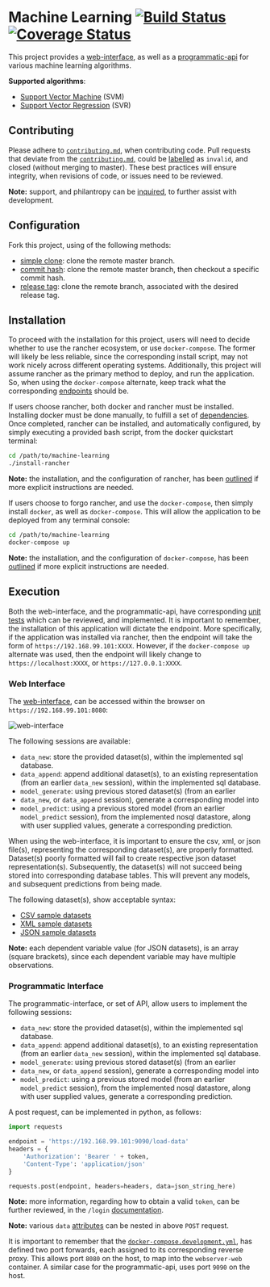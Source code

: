 # Machine Learning [![Build Status](https://travis-ci.org/jeff1evesque/machine-learning.svg?branch=master)](https://travis-ci.org/jeff1evesque/machine-learning) [![Coverage Status](https://coveralls.io/repos/github/jeff1evesque/machine-learning/badge.svg?branch=master)](https://coveralls.io/github/jeff1evesque/machine-learning?branch=master)

This project provides a [web-interface](https://github.com/jeff1evesque/machine-learning/blob/master/README.md#web-interface),
 as well as a [programmatic-api](https://github.com/jeff1evesque/machine-learning/blob/master/README.md#programmatic-interface)
 for various machine learning algorithms.

**Supported algorithms**:

- [Support Vector Machine](https://en.wikipedia.org/wiki/Support_vector_machine) (SVM)
- [Support Vector Regression](https://en.wikipedia.org/wiki/Support_vector_machine#Regression) (SVR)

## Contributing

Please adhere to [`contributing.md`](https://github.com/jeff1evesque/machine-learning/blob/master/contributing.md),
 when contributing code. Pull requests that deviate from the
 [`contributing.md`](https://github.com/jeff1evesque/machine-learning/blob/master/contributing.md),
 could be [labelled](https://github.com/jeff1evesque/machine-learning/labels)
 as `invalid`, and closed (without merging to master). These best practices
 will ensure integrity, when revisions of code, or issues need to be reviewed.

**Note:** support, and philantropy can be [inquired](https://jeff1evesque.github.io/machine-learning.docs/latest/html/contribution/support),
 to further assist with development.

## Configuration

Fork this project, using of the following methods:

- [simple clone](https://jeff1evesque.github.io/machine-learning.docs/latest/html/configuration/setup-clone#simple-clone):
 clone the remote master branch.
- [commit hash](https://jeff1evesque.github.io/machine-learning.docs/latest/html/configuration/setup-clone#commit-hash):
 clone the remote master branch, then checkout a specific commit hash.
- [release tag](https://jeff1evesque.github.io/machine-learning.docs/latest/html/configuration/setup-clone#release-tag):
 clone the remote branch, associated with the desired release tag.

## Installation

To proceed with the installation for this project, users will need to decide
whether to use the rancher ecosystem, or use `docker-compose`. The former will
likely be less reliable, since the corresponding install script, may not work
nicely across different operating systems. Additionally, this project will
assume rancher as the primary method to deploy, and run the application. So,
when using the `docker-compose` alternate, keep track what the corresponding
[endpoints](https://github.com/jeff1evesque/machine-learning/blob/master/README.md#execution)
should be.

If users choose rancher, both docker and rancher must be installed.
Installing docker must be done manually, to fulfill a set of [dependencies](https://jeff1evesque.github.io/machine-learning.docs/latest/html/installation/dependencies).
Once completed, rancher can be installed, and automatically configured, by simply
executing a provided bash script, from the docker quickstart terminal:

```bash
cd /path/to/machine-learning
./install-rancher
```

**Note:** the installation, and the configuration of rancher, has been [outlined](https://jeff1evesque.github.io/machine-learning.docs/latest/html/installation/rancher)
if more explicit instructions are needed.

If users choose to forgo rancher, and use the `docker-compose`, then simply
install `docker`, as well as `docker-compose`. This will allow the application
to be deployed from any terminal console:

```bash
cd /path/to/machine-learning
docker-compose up
```

**Note:** the installation, and the configuration of `docker-compose`, has been [outlined](https://jeff1evesque.github.io/machine-learning.docs/latest/html/installation/docker-compose)
if more explicit instructions are needed.

## Execution

Both the web-interface, and the programmatic-api, have corresponding
 [unit tests](https://github.com/jeff1evesque/machine-learning/blob/master/doc/test/pytest.rst)
 which can be reviewed, and implemented. It is important to remember,
 the installation of this application will dictate the endpoint. More
 specifically, if the application was installed via rancher, then the
 endpoint will take the form of `https://192.168.99.101:XXXX`. However,
 if the `docker-compose up` alternate was used, then the endpoint will
 likely change to `https://localhost:XXXX`, or `https://127.0.0.1:XXXX`.

### Web Interface

The [web-interface](https://github.com/jeff1evesque/machine-learning/blob/master/interface/templates/index.html),
 can be accessed within the browser on `https://192.168.99.101:8080`:

![web-interface](https://user-images.githubusercontent.com/2907085/39499223-97b96fce-4d7a-11e8-96e2-c4e31f6b8e09.JPG 'web-interface')

The following sessions are available:

- `data_new`: store the provided dataset(s), within the implemented sql
 database.
- `data_append`: append additional dataset(s), to an existing representation
 (from an earlier `data_new` session), within the implemented sql database.
- `model_generate`: using previous stored dataset(s) (from an earlier
- `data_new`, or `data_append` session), generate a corresponding model into
- `model_predict`: using a previous stored model (from an earlier
 `model_predict` session), from the implemented nosql datastore, along with
 user supplied values, generate a corresponding prediction.

When using the web-interface, it is important to ensure the csv, xml, or json
 file(s), representing the corresponding dataset(s), are properly formatted.
 Dataset(s) poorly formatted will fail to create respective json dataset
 representation(s). Subsequently, the dataset(s) will not succeed being stored
 into corresponding database tables. This will prevent any models, and subsequent
 predictions from being made.

The following dataset(s), show acceptable syntax:

- [CSV sample datasets](https://github.com/jeff1evesque/machine-learning/tree/master/interface/static/data/csv/)
- [XML sample datasets](https://github.com/jeff1evesque/machine-learning/tree/master/interface/static/data/xml/)
- [JSON sample datasets](https://github.com/jeff1evesque/machine-learning/tree/master/interface/static/data/json/web_interface)

**Note:** each dependent variable value (for JSON datasets), is an array
 (square brackets), since each dependent variable may have multiple
 observations.

### Programmatic Interface

The programmatic-interface, or set of API, allow users to implement the
 following sessions:

- `data_new`: store the provided dataset(s), within the implemented sql
 database.
- `data_append`: append additional dataset(s), to an existing representation
 (from an earlier `data_new` session), within the implemented sql database.
- `model_generate`: using previous stored dataset(s) (from an earlier
- `data_new`, or `data_append` session), generate a corresponding model into
- `model_predict`: using a previous stored model (from an earlier
 `model_predict` session), from the implemented nosql datastore, along with
 user supplied values, generate a corresponding prediction.

A post request, can be implemented in python, as follows:

```python
import requests

endpoint = 'https://192.168.99.101:9090/load-data'
headers = {
    'Authorization': 'Bearer ' + token,
    'Content-Type': 'application/json'
}

requests.post(endpoint, headers=headers, data=json_string_here)
```

**Note:** more information, regarding how to obtain a valid `token`, can be further
 reviewed, in the `/login` [documentation](https://jeff1evesque.github.io/machine-learning.docs/latest/html/programmatic-interface/authentication/login).

**Note:** various `data` [attributes](https://jeff1evesque.github.io/machine-learning.docs/latest/html/programmatic-interface/data-attributes) can be nested in above `POST` request.

It is important to remember that the [`docker-compose.development.yml`](https://github.com/jeff1evesque/machine-learning/blob/3889788a8343a4b7cef2cf84166f9bd35d83021c/docker-compose.development.yml#L33-L43),
 has defined two port forwards, each assigned to its corresponding reverse
 proxy. This allows port `8080` on the host, to map into the `webserver-web`
 container. A similar case for the programmatic-api, uses port `9090` on the
 host.
